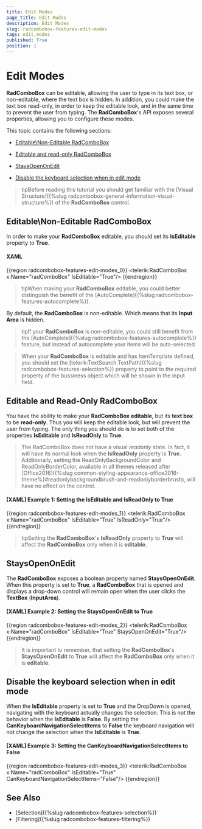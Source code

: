 ```yaml
---
title: Edit Modes
page_title: Edit Modes
description: Edit Modes
slug: radcombobox-features-edit-modes
tags: edit,modes
published: True
position: 1
---
```


# Edit Modes

__RadComboBox__ can be editable, allowing the user to type in its text box, or non-editable, where the text box is hidden. In addition, you could make the text box read-only, in order to keep the editable look, and in the same time to prevent the user from typing. The __RadComboBox__'s API exposes several properties, allowing you to configure these modes.

This topic contains the following sections:

* [Editable\Non-Editable RadComboBox](#editable\non-editable-radcombobox)

* [Editable and read-only RadComboBox](#editable-and-read-only-radcombobox)

* [StaysOpenOnEdit](#staysopenonedit)

* [Disable the keyboard selection when in edit mode](#disable-the-keyboard-selection-when-in-edit-mode)

>tipBefore reading this tutorial you should get familiar with the [Visual Structure]({%slug radcombobox-general-information-visual-structure%}) of the __RadComboBox__ control.

## Editable\Non-Editable RadComboBox

In order to make your __RadComboBox__ editable, you should set its __IsEditable__ property to __True__.

#### __XAML__

{{region radcombobox-features-edit-modes_0}}
	<telerik:RadComboBox x:Name="radComboBox" IsEditable="True"/>
{{endregion}}


>tipWhen making your __RadComboBox__ editable, you could better distinguish the benefit of the [AutoComplete]({%slug radcombobox-features-autocomplete%}). 

By default, the __RadComboBox__ is non-editable. Which means that its __Input Area__ is hidden.

>tipIf your __RadComboBox__ is non-editable, you could still benefit from the [AutoComplete]({%slug radcombobox-features-autocomplete%}) feature, but instead of autocomplete your items will be auto-selected.

>When your __RadComboBox__ is editable and has ItemTemplate defined, you should set the [telerik:TextSearch.TextPath]({%slug radcombobox-features-selection%}) property to point to the required property of the bussiness object which will be shown in the input field.

## Editable and Read-Only RadComboBox

You have the ability to make your __RadComboBox__ __editable__, but its __text box__ to be __read-only__. Thus you will keep the editable look, but will prevent the user from typing. The only thing you should do is to set both of the properties __IsEditable__ and __IsReadOnly__ to __True__.

> The RadComboBox does not have a visual _readonly_ state. In fact, it will have its normal look when the __IsReadOnly__ property is __True__. Additionally, setting the ReadOnlyBackgroundColor and ReadOnlyBorderColor, available in all themes released after [Office2016]({%slug common-styling-appearance-office2016-theme%}#readonlybackgroundbrush-and-readonlyborderbrush), will have no effect on the control. 

#### __[XAML] Example 1: Setting the IsEditable and IsReadOnly to True__

{{region radcombobox-features-edit-modes_1}}
	<telerik:RadComboBox x:Name="radComboBox" IsEditable="True" IsReadOnly="True"/>
{{endregion}}

>tipSetting the __RadComboBox__'s __IsReadOnly__ property to __True__ will affect the __RadComboBox__ only when it is __editable__.

## StaysOpenOnEdit

The __RadComboBox__ exposes a boolean property named __StaysOpenOnEdit__. When this property is set to __True__, a __RadComboBox__ that is opened and displays a drop-down control will remain open when the user clicks the __TextBox__ (__InputArea__).

#### __[XAML] Example 2: Setting the StaysOpenOnEdit to True__

{{region radcombobox-features-edit-modes_2}}
	<telerik:RadComboBox x:Name="radComboBox" IsEditable="True" StaysOpenOnEdit="True"/>
{{endregion}}

>It is important to remember, that setting the __RadComboBox__'s __StaysOpenOnEdit__ to __True__ will affect the __RadComboBox__ only when it is __editable__.

## Disable the keyboard selection when in edit mode

When the __IsEditable__ property is set to __True__ and the DropDown is opened, navigating with the keyboard actually changes the selection. This is not the behavior when the __IsEditable__ is __False__. By setting the __CanKeyboardNavigationSelectItems__ to __False__ the keyboard navigation will not change the selection when the __IsEditable__ is __True__.

#### __[XAML] Example 3: Setting the CanKeyboardNavigationSelectItems to False__

{{region radcombobox-features-edit-modes_3}} 
	<telerik:RadComboBox x:Name="radComboBox" IsEditable="True" CanKeyboardNavigationSelectItems="False"/>
{{endregion}}

## See Also  

 * [Selection]({%slug radcombobox-features-selection%})
 * [Filtering]({%slug radcombobox-features-filtering%})
